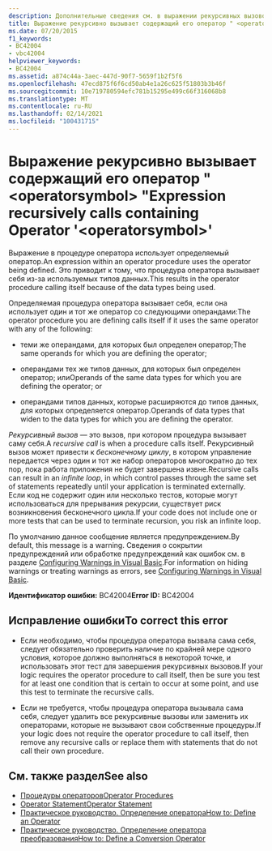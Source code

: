 ```yaml
---
description: Дополнительные сведения см. в выражении рекурсивных вызовов, содержащих оператор " <operatorsymbol> "
title: Выражение рекурсивно вызывает содержащий его оператор " <operatorsymbol> "
ms.date: 07/20/2015
f1_keywords:
- BC42004
- vbc42004
helpviewer_keywords:
- BC42004
ms.assetid: a874c44a-3aec-447d-90f7-5659f1b2f5f6
ms.openlocfilehash: 47ecd875f6f6cd50ab4e1a26c625f51803b3b46f
ms.sourcegitcommit: 10e719780594efc781b15295e499c66f316068b8
ms.translationtype: MT
ms.contentlocale: ru-RU
ms.lasthandoff: 02/14/2021
ms.locfileid: "100431715"
---
```

# <a name="expression-recursively-calls-containing-operator-operatorsymbol"></a><span data-ttu-id="44634-103">Выражение рекурсивно вызывает содержащий его оператор " \<operatorsymbol> "</span><span class="sxs-lookup"><span data-stu-id="44634-103">Expression recursively calls containing Operator '\<operatorsymbol>'</span></span>

<span data-ttu-id="44634-104">Выражение в процедуре оператора использует определяемый оператор.</span><span class="sxs-lookup"><span data-stu-id="44634-104">An expression within an operator procedure uses the operator being defined.</span></span> <span data-ttu-id="44634-105">Это приводит к тому, что процедура оператора вызывает себя из-за используемых типов данных.</span><span class="sxs-lookup"><span data-stu-id="44634-105">This results in the operator procedure calling itself because of the data types being used.</span></span>  
  
 <span data-ttu-id="44634-106">Определяемая процедура оператора вызывает себя, если она использует один и тот же оператор со следующими операндами:</span><span class="sxs-lookup"><span data-stu-id="44634-106">The operator procedure you are defining calls itself if it uses the same operator with any of the following:</span></span>  
  
- <span data-ttu-id="44634-107">теми же операндами, для которых был определен оператор;</span><span class="sxs-lookup"><span data-stu-id="44634-107">The same operands for which you are defining the operator;</span></span>  
  
- <span data-ttu-id="44634-108">операндами тех же типов данных, для которых был определен оператор; или</span><span class="sxs-lookup"><span data-stu-id="44634-108">Operands of the same data types for which you are defining the operator; or</span></span>  
  
- <span data-ttu-id="44634-109">операндами типов данных, которые расширяются до типов данных, для которых определяется оператор.</span><span class="sxs-lookup"><span data-stu-id="44634-109">Operands of data types that widen to the data types for which you are defining the operator.</span></span>  
  
 <span data-ttu-id="44634-110">*Рекурсивный вызов* — это вызов, при котором процедура вызывает саму себя.</span><span class="sxs-lookup"><span data-stu-id="44634-110">A *recursive call* is when a procedure calls itself.</span></span> <span data-ttu-id="44634-111">Рекурсивный вызов может привести к *бесконечному циклу*, в котором управление передается через один и тот же набор операторов многократно до тех пор, пока работа приложения не будет завершена извне.</span><span class="sxs-lookup"><span data-stu-id="44634-111">Recursive calls can result in an *infinite loop*, in which control passes through the same set of statements repeatedly until your application is terminated externally.</span></span> <span data-ttu-id="44634-112">Если код не содержит один или несколько тестов, которые могут использоваться для прерывания рекурсии, существует риск возникновения бесконечного цикла.</span><span class="sxs-lookup"><span data-stu-id="44634-112">If your code does not include one or more tests that can be used to terminate recursion, you risk an infinite loop.</span></span>  
  
 <span data-ttu-id="44634-113">По умолчанию данное сообщение является предупреждением.</span><span class="sxs-lookup"><span data-stu-id="44634-113">By default, this message is a warning.</span></span> <span data-ttu-id="44634-114">Сведения о сокрытии предупреждений или обработке предупреждений как ошибок см. в разделе [Configuring Warnings in Visual Basic](/visualstudio/ide/configuring-warnings-in-visual-basic).</span><span class="sxs-lookup"><span data-stu-id="44634-114">For information on hiding warnings or treating warnings as errors, see [Configuring Warnings in Visual Basic](/visualstudio/ide/configuring-warnings-in-visual-basic).</span></span>  
  
 <span data-ttu-id="44634-115">**Идентификатор ошибки:** BC42004</span><span class="sxs-lookup"><span data-stu-id="44634-115">**Error ID:** BC42004</span></span>  
  
## <a name="to-correct-this-error"></a><span data-ttu-id="44634-116">Исправление ошибки</span><span class="sxs-lookup"><span data-stu-id="44634-116">To correct this error</span></span>  
  
- <span data-ttu-id="44634-117">Если необходимо, чтобы процедура оператора вызвала сама себя, следует обязательно проверить наличие по крайней мере одного условия, которое должно выполняться в некоторой точке, и использовать этот тест для завершения рекурсивных вызовов.</span><span class="sxs-lookup"><span data-stu-id="44634-117">If your logic requires the operator procedure to call itself, then be sure you test for at least one condition that is certain to occur at some point, and use this test to terminate the recursive calls.</span></span>  
  
- <span data-ttu-id="44634-118">Если не требуется, чтобы процедура оператора вызывала сама себя, следует удалить все рекурсивные вызовы или заменить их операторами, которые не вызывают свои собственные процедуры.</span><span class="sxs-lookup"><span data-stu-id="44634-118">If your logic does not require the operator procedure to call itself, then remove any recursive calls or replace them with statements that do not call their own procedure.</span></span>  
  
## <a name="see-also"></a><span data-ttu-id="44634-119">См. также раздел</span><span class="sxs-lookup"><span data-stu-id="44634-119">See also</span></span>

- [<span data-ttu-id="44634-120">Процедуры операторов</span><span class="sxs-lookup"><span data-stu-id="44634-120">Operator Procedures</span></span>](../programming-guide/language-features/procedures/operator-procedures.md)
- [<span data-ttu-id="44634-121">Operator Statement</span><span class="sxs-lookup"><span data-stu-id="44634-121">Operator Statement</span></span>](../language-reference/statements/operator-statement.md)
- [<span data-ttu-id="44634-122">Практическое руководство. Определение оператора</span><span class="sxs-lookup"><span data-stu-id="44634-122">How to: Define an Operator</span></span>](../programming-guide/language-features/procedures/how-to-define-an-operator.md)
- [<span data-ttu-id="44634-123">Практическое руководство. Определение оператора преобразования</span><span class="sxs-lookup"><span data-stu-id="44634-123">How to: Define a Conversion Operator</span></span>](../programming-guide/language-features/procedures/how-to-define-a-conversion-operator.md)
